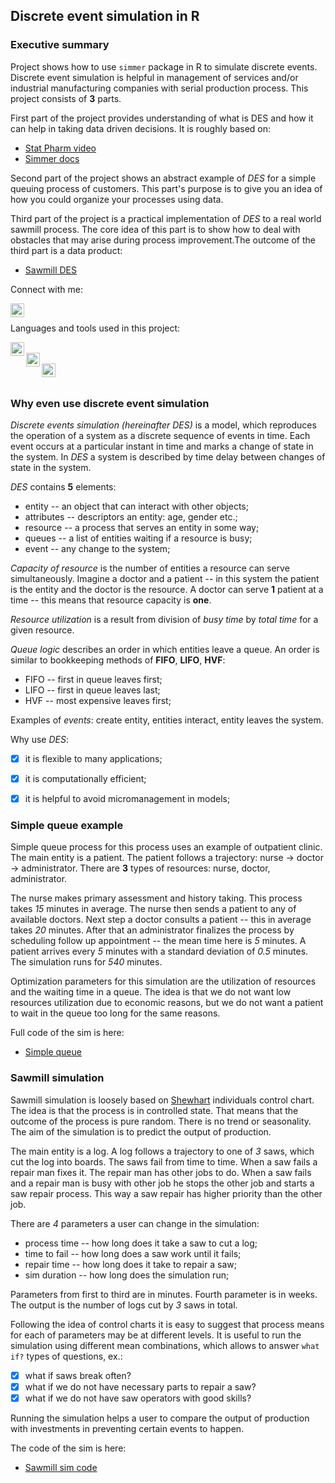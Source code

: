 ## Discrete event simulation in R

### Executive summary

Project shows how to use `simmer` package in R to simulate discrete events.
Discrete event simulation is helpful in management of services and/or
industrial manufacturing companies with serial production process. This
project consists of **3** parts.

First part of the project provides understanding of what is DES and how it
can help in taking data driven decisions. It is roughly based on:  

- [Stat Pharm video]  
- [Simmer docs]  

Second part of the project shows an abstract example of *DES* for a simple
queuing process of customers. This part's purpose is to give you an idea of
how you could organize your processes using data.

Third part of the project is a practical implementation of *DES* to a real
world sawmill process. The core idea of this part is to show how to deal
with obstacles that may arise during process improvement.The outcome of the
third part is a data product:

- [Sawmill DES]  

Connect with me:

[<img align="left" alt="GeorgyMakarov | LinkedIn" width="22px" src="https://cdn.jsdelivr.net/npm/simple-icons@v3/icons/linkedin.svg"/>][Linkedin]  

<br />

Languages and tools used in this project:

[<img align="left" alt="GeorgyMakarov | Rstudio" width="22px" src="https://rstudio.com/wp-content/uploads/2018/10/RStudio-Logo-gray.svg"/>][Rstudio]  
[<img align="left" alt="GeorgyMakarov | Github" width="22px" src="https://cdn.jsdelivr.net/npm/simple-icons@v3/icons/github.svg"/>][Github]  
[<img align="left" alt="GeorgyMakarov | Git" width="22px" src="https://cdn.jsdelivr.net/npm/simple-icons@v3/icons/git.svg"/>][Git]  

<br />


### Why even use discrete event simulation

*Discrete events simulation (hereinafter DES)* is a model, which reproduces
the operation of a system as a discrete sequence of events in time. Each
event occurs at a particular instant in time and marks a change of state in
the system. In *DES* a system is described by time delay between changes
of state in the system.

*DES* contains **5** elements:  

* entity -- an object that can interact with other objects;  
* attributes -- descriptors an entity: age, gender etc.;  
* resource -- a process that serves an entity in some way;  
* queues -- a list of entities waiting if a resource is busy;  
* event -- any change to the system;  


*Capacity of resource* is the number of entities a resource can serve
simultaneously. Imagine a doctor and a patient -- in this system the patient
is the entity and the doctor is the resource. A doctor can serve **1**
patient at a time -- this means that resource capacity is **one**.

*Resource utilization* is a result from division of *busy time* by 
*total time* for a given resource. 

*Queue logic* describes an order in which entities leave a queue. An order
is similar to bookkeeping methods of **FIFO**, **LIFO**, **HVF**:  

* FIFO -- first in queue leaves first;  
* LIFO -- first in queue leaves last;  
* HVF -- most expensive leaves first;  

Examples of *events*: create entity, entities interact, entity leaves the
system.

Why use *DES*:  

- [x] it is flexible to many applications;  
- [x] it is computationally efficient;  
- [x] it is helpful to avoid micromanagement in models;  


### Simple queue example

Simple queue process for this process uses an example of outpatient clinic.
The main entity is a patient. The patient follows a trajectory: nurse ->
doctor -> administrator. There are **3** types of resources: nurse, doctor,
administrator.

The nurse makes primary assessment and history taking. This process takes
*15* minutes in average. The nurse then sends a patient to any of available
doctors. Next step a doctor consults a patient -- this in average takes *20*
minutes. After that an administrator finalizes the process by scheduling
follow up appointment -- the mean time here is *5* minutes. A patient 
arrives every *5* minutes with a standard deviation of *0.5* minutes. The
simulation runs for *540* minutes.

Optimization parameters for this simulation are the utilization of resources
and the waiting time in a queue. The idea is that we do not want low
resources utilization due to economic reasons, but we do not want a patient
to wait in the queue too long for the same reasons.

Full code of the sim is here:

- [Simple queue]  


### Sawmill simulation

Sawmill simulation is loosely based on [Shewhart] individuals control chart.
The idea is that the process is in controlled state. That means that the
outcome of the process is pure random. There is no trend or seasonality.
The aim of the simulation is to predict the output of production.

The main entity is a log. A log follows a trajectory to one of *3* saws,
which cut the log into boards. The saws fail from time to time. When a saw
fails a repair man fixes it. The repair man has other jobs to do. When a
saw fails and a repair man is busy with other job he stops the other job and
starts a saw repair process. This way a saw repair has higher priority than
the other job.

There are *4* parameters a user can change in the simulation:  

* process time -- how long does it take a saw to cut a log;  
* time to fail -- how long does a saw work until it fails;  
* repair time  -- how long does it take to repair a saw;  
* sim duration -- how long does the simulation run;  

Parameters from first to third are in minutes. Fourth parameter is in weeks.
The output is the number of logs cut by *3* saws in total.

Following the idea of control charts it is easy to suggest that process
means for each of parameters may be at different levels. It is useful to
run the simulation using different mean combinations, which allows to
answer `what if?` types of questions, ex.:

- [x] what if saws break often?  
- [x] what if we do not have necessary parts to repair a saw?  
- [x] what if we do not have saw operators with good skills?  

Running the simulation helps a user to compare the output of production
with investments in preventing certain events to happen.

The code of the sim is here:

- [Sawmill sim code]




<br />
<br />

[Stat Pharm video]: https://www.youtube.com/watch?v=Qe1NvHJcmZs&t=4s  
[Simmer docs]: https://r-simmer.org
[Sawmill DES]: https://georgymakarov.shinyapps.io/discrete_event_sim/
[Linkedin]: https://www.linkedin.com/in/georgy-makarov-11436b42/  
[Rstudio]: https://rstudio.com
[Github]: https://github.com  
[Git]: https://git-scm.com  
[Simple queue]: https://github.com/GeorgyMakarov/discrete_event_sim/blob/main/simple_queue.R  
[Shewhart]: https://en.wikipedia.org/wiki/Shewhart_individuals_control_chart  
[Sawmill sim code]: https://github.com/GeorgyMakarov/discrete_event_sim/blob/main/sawmill_sim.R  


